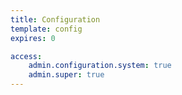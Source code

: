 ```yaml
---
title: Configuration
template: config
expires: 0

access:
    admin.configuration.system: true
    admin.super: true
---
```

